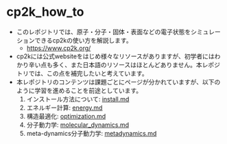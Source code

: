 # cp2k_how_to
* このレポジトリでは、原子・分子・固体・表面などの電子状態をシミュレーションできるcp2kの使い方を解説します。
    * https://www.cp2k.org/
* cp2kには公式websiteをはじめ様々なリソースがありますが、初学者にはわかり辛い点も多く、また日本語のリソースはほとんどありません。本レポジトリでは、この点を補完したいと考えています。
* 本レポジトリのコンテンツは課題ごとにページが分かれていますが、以下のように学習を進めることを前途としています。
    1. インストール方法について: [install.md](./install.md)
    2. エネルギー計算: [energy.md](./energy.md)
    3. 構造最適化: [optimization.md](./optimization.md)
    4. 分子動力学: [molecular_dynamics.md](./molecular_dynamics.md)
    5. meta-dynamics分子動力学: [metadynamics.md](./metadynamics.md)